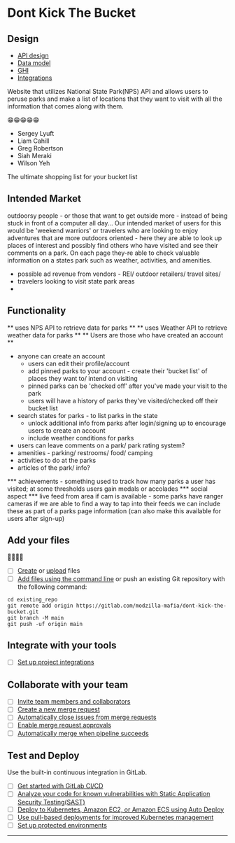 # Dont Kick The Bucket
## Design
* [API design](docs/apis.md)
* [Data model](docs/data-model.md)
* [GHI](docs/ghi.md)
* [Integrations](docs/integrations.md)

Website that utilizes National State Park(NPS) API and allows users to peruse parks and make a list of locations that they want to visit with all the information that comes along with them.

😁😁😁😁😁
- Sergey Lyuft
- Liam Cahill
- Greg Robertson
- Siah Meraki
- Wilson Yeh

The ultimate shopping list for your bucket list

## Intended Market

outdoorsy people - or those that want to get outside more - instead of being stuck in front of a computer all day...
Our intended market of users for this would be 'weekend warriors' or travelers who are looking to enjoy adventures that are more outdoors oriented - here they are able to look up places of interest and possibly find others who have visited and see their comments on a park. On each page they-re able to check valuable information on a states park such as weather, activities, and amenities. 


* possible ad revenue from vendors - REI/ outdoor retailers/ travel sites/ 
* travelers looking to visit state park areas
* 

## Functionality 
** uses NPS API to retrieve data for parks **
** uses Weather API to retrieve weather data for parks **
** Users are those who have created an account ** 

* anyone can create an account
    * users can edit their profile/account
    * add pinned parks to your account - create their 'bucket list' of places they want to/ intend on visiting
    * pinned parks can be 'checked off' after you've made your visit to the park 
    * users will have a history of parks they've visited/checked off their bucket list 
* search states for parks - to list parks in the state  
    * unlock additional info from parks after login/signing up to encourage users to create an account
    * include weather conditions for parks
* users can leave comments on a park/ park rating system?
* amenities - parking/ restrooms/ food/ camping
* activities to do at the parks
* articles of the park/ info? 

*** achievements - something used to track how many parks a user has visited; at some thresholds users gain medals or accolades
*** social aspect 
*** live feed from area if cam is available - some parks have ranger cameras if we are able to find a way to tap into their feeds we can include these as part of a parks page information (can also make this available for users after sign-up)

## Add your files


👀👀👀👀
- [ ] [Create](https://docs.gitlab.com/ee/user/project/repository/web_editor.html#create-a-file) or [upload](https://docs.gitlab.com/ee/user/project/repository/web_editor.html#upload-a-file) files
- [ ] [Add files using the command line](https://docs.gitlab.com/ee/gitlab-basics/add-file.html#add-a-file-using-the-command-line) or push an existing Git repository with the following command:

```
cd existing_repo
git remote add origin https://gitlab.com/modzilla-mafia/dont-kick-the-bucket.git
git branch -M main
git push -uf origin main
```

## Integrate with your tools

- [ ] [Set up project integrations](https://gitlab.com/modzilla-mafia/dont-kick-the-bucket/-/settings/integrations)

## Collaborate with your team

- [ ] [Invite team members and collaborators](https://docs.gitlab.com/ee/user/project/members/)
- [ ] [Create a new merge request](https://docs.gitlab.com/ee/user/project/merge_requests/creating_merge_requests.html)
- [ ] [Automatically close issues from merge requests](https://docs.gitlab.com/ee/user/project/issues/managing_issues.html#closing-issues-automatically)
- [ ] [Enable merge request approvals](https://docs.gitlab.com/ee/user/project/merge_requests/approvals/)
- [ ] [Automatically merge when pipeline succeeds](https://docs.gitlab.com/ee/user/project/merge_requests/merge_when_pipeline_succeeds.html)

## Test and Deploy

Use the built-in continuous integration in GitLab.

- [ ] [Get started with GitLab CI/CD](https://docs.gitlab.com/ee/ci/quick_start/index.html)
- [ ] [Analyze your code for known vulnerabilities with Static Application Security Testing(SAST)](https://docs.gitlab.com/ee/user/application_security/sast/)
- [ ] [Deploy to Kubernetes, Amazon EC2, or Amazon ECS using Auto Deploy](https://docs.gitlab.com/ee/topics/autodevops/requirements.html)
- [ ] [Use pull-based deployments for improved Kubernetes management](https://docs.gitlab.com/ee/user/clusters/agent/)
- [ ] [Set up protected environments](https://docs.gitlab.com/ee/ci/environments/protected_environments.html)

***
